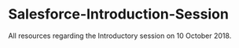 # Salesforce-Introduction-Session
All resources regarding the Introductory session on 10 October 2018.
